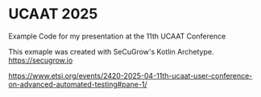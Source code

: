 # UCAAT 2025
Example Code for my presentation at the 11th UCAAT Conference

This exmaple was created with SeCuGrow's Kotlin Archetype. https://secugrow.io

https://www.etsi.org/events/2420-2025-04-11th-ucaat-user-conference-on-advanced-automated-testing#pane-1/
